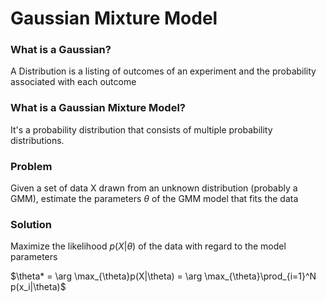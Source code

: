 # Gaussian Mixture Model

### What is a Gaussian?
A Distribution is a listing of outcomes of an experiment and the probability associated with each outcome

### What is a Gaussian Mixture Model?
It's a probability distribution that consists of multiple probability distributions.

### Problem
Given a set of data X drawn from an unknown distribution (probably a GMM), estimate the parameters $\theta$ of the GMM model that fits the data

### Solution
Maximize the likelihood $p(X|\theta)$ of the data with regard to the model parameters

$\theta* = \arg \max_{\theta}p(X|\theta) = \arg \max_{\theta}\prod_{i=1}^N p(x_i|\theta)$